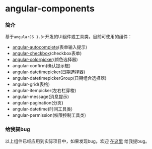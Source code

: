 # angular-components

### 简介
基于`angularJS 1.3+`开发的UI组件或工具类，目前可使用的组件： 

- [angular-autocomplete](https://github.com/linjinying/angular-components/tree/master/angular-autocomplete)(表单输入提示)
- [angular-checkbox](https://github.com/linjinying/angular-components/tree/master/angular-checkbox)(checkbox表单)
- [angular-colorpicker](https://github.com/linjinying/angular-components/tree/master/angular-colorpicker)(颜色选择器)
- angular-confirm(确认提示框)
- angular-datetimepicker(日期选择器)
- angular-datetimepickerGroup(日期组合选择器)
- angular-grid(表格)
- angular-itempicker(左右栏穿梭)
- angular-message(消息提示)
- angular-pagination(分页)
- angular-datetime(时间工具类)
- angular-permission(权限控制工具类)

### 给我提bug
以上组件已经应用到实际项目中，如果发现bug，欢迎 [在这里](https://github.com/linjinying/angular-components/issues) 给我提bug。